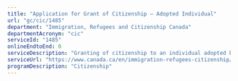 ```yaml
---
title: "Application for Grant of Citizenship – Adopted Individual"
url: "gc/cic/1485"
department: "Immigration, Refugees and Citizenship Canada"
departmentAcronym: "cic"
serviceId: "1485"
onlineEndtoEnd: 0
serviceDescription: "Granting of citizenship to an individual adopted by a Canadian Citizen."
serviceUrl: "https://www.canada.ca/en/immigration-refugees-citizenship/services/canadians/adopt-child-abroad/processes/choose-process/citizenship.html"
programDescription: "Citizenship"
---
```

